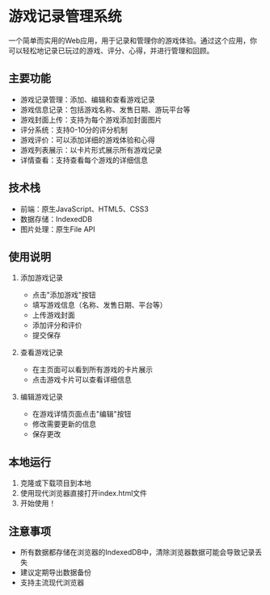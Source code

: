 # 游戏记录管理系统

一个简单而实用的Web应用，用于记录和管理你的游戏体验。通过这个应用，你可以轻松地记录已玩过的游戏、评分、心得，并进行管理和回顾。

## 主要功能

- 游戏记录管理：添加、编辑和查看游戏记录
- 游戏信息记录：包括游戏名称、发售日期、游玩平台等
- 游戏封面上传：支持为每个游戏添加封面图片
- 评分系统：支持0-10分的评分机制
- 游戏评价：可以添加详细的游戏体验和心得
- 游戏列表展示：以卡片形式展示所有游戏记录
- 详情查看：支持查看每个游戏的详细信息

## 技术栈

- 前端：原生JavaScript、HTML5、CSS3
- 数据存储：IndexedDB
- 图片处理：原生File API

## 使用说明

1. 添加游戏记录
   - 点击"添加游戏"按钮
   - 填写游戏信息（名称、发售日期、平台等）
   - 上传游戏封面
   - 添加评分和评价
   - 提交保存

2. 查看游戏记录
   - 在主页面可以看到所有游戏的卡片展示
   - 点击游戏卡片可以查看详细信息

3. 编辑游戏记录
   - 在游戏详情页面点击"编辑"按钮
   - 修改需要更新的信息
   - 保存更改

## 本地运行

1. 克隆或下载项目到本地
2. 使用现代浏览器直接打开index.html文件
3. 开始使用！

## 注意事项

- 所有数据都存储在浏览器的IndexedDB中，清除浏览器数据可能会导致记录丢失
- 建议定期导出数据备份
- 支持主流现代浏览器